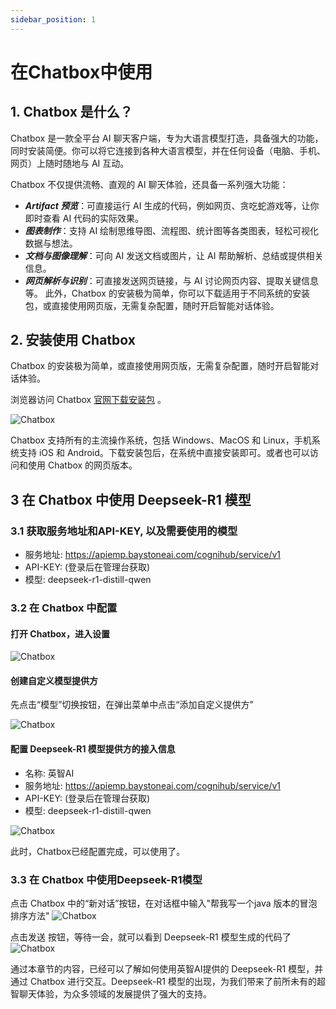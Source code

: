 ```yaml
---
sidebar_position: 1
---
```


# 在Chatbox中使用 


## 1. Chatbox 是什么？
Chatbox 是一款全平台 AI 聊天客户端，专为大语言模型打造，具备强大的功能，同时安装简便。你可以将它连接到各种大语言模型，并在任何设备（电脑、手机、网页）上随时随地与 AI 互动。

Chatbox 不仅提供流畅、直观的 AI 聊天体验，还具备一系列强大功能：

- ***Artifact 预览***：可直接运行 AI 生成的代码，例如网页、贪吃蛇游戏等，让你即时查看 AI 代码的实际效果。
- ***图表制作***：支持 AI 绘制思维导图、流程图、统计图等各类图表，轻松可视化数据与想法。
- ***文档与图像理解***：可向 AI 发送文档或图片，让 AI 帮助解析、总结或提供相关信息。
- ***网页解析与识别***：可直接发送网页链接，与 AI 讨论网页内容、提取关键信息等。
此外，Chatbox 的安装极为简单，你可以下载适用于不同系统的安装包，或直接使用网页版，无需复杂配置，随时开启智能对话体验。

## 2. 安装使用 Chatbox

Chatbox 的安装极为简单，或直接使用网页版，无需复杂配置，随时开启智能对话体验。

浏览器访问 Chatbox [官网下载安装包](https://chatboxai.app/zh#) 。 

![Chatbox](./img/chatbox.png)

Chatbox 支持所有的主流操作系统，包括 Windows、MacOS 和 Linux，手机系统支持 iOS 和 Android。下载安装包后，在系统中直接安装即可。或者也可以访问和使用 Chatbox 的网页版本。

## 3 在 Chatbox 中使用 Deepseek-R1 模型

### 3.1 获取服务地址和API-KEY, 以及需要使用的模型

- 服务地址: https://apiemp.baystoneai.com/cognihub/service/v1
- API-KEY: (登录后在管理台获取)  
- 模型: deepseek-r1-distill-qwen


### 3.2 在 Chatbox 中配置

#### 打开 Chatbox，进入设置

![Chatbox](./img/set-1.png)

#### 创建自定义模型提供方

先点击“模型”切换按钮，在弹出菜单中点击“添加自定义提供方”

![Chatbox](./img/set-2.png)

#### 配置 Deepseek-R1 模型提供方的接入信息

- 名称: 英智AI
- 服务地址: https://apiemp.baystoneai.com/cognihub/service/v1
- API-KEY: (登录后在管理台获取)
- 模型: deepseek-r1-distill-qwen

![Chatbox](./img/set-3.png)

此时，Chatbox已经配置完成，可以使用了。

### 3.3 在 Chatbox 中使用Deepseek-R1模型

点击 Chatbox 中的“新对话”按钮，在对话框中输入"帮我写一个java 版本的冒泡排序方法" 
![Chatbox](./img/use-1.png)

点击发送 按钮，等待一会，就可以看到 Deepseek-R1 模型生成的代码了
![Chatbox](./img/use-2.png)

 通过本章节的内容，已经可以了解如何使用英智AI提供的 Deepseek-R1 模型，并通过 Chatbox 进行交互。Deepseek-R1 模型的出现，为我们带来了前所未有的超智聊天体验，为众多领域的发展提供了强大的支持。